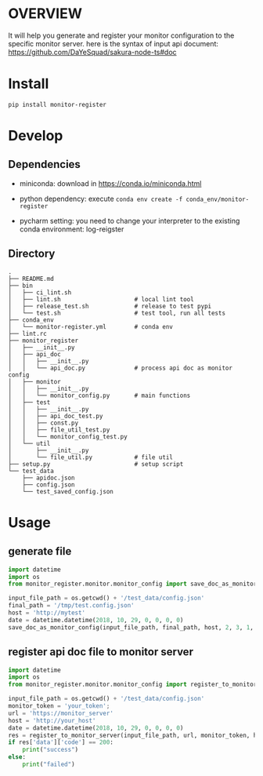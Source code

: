 # OVERVIEW

It will help you generate and register your monitor configuration to the specific monitor server.
here is the syntax of input api document: https://github.com/DaYeSquad/sakura-node-ts#doc

# Install

`pip install monitor-register`

# Develop

## Dependencies

- miniconda: download in https://conda.io/miniconda.html

- python dependency: execute `conda env create -f conda_env/monitor-register`

- pycharm setting: you need to change your interpreter to the existing conda environment: log-reigster

## Directory

```
.
├── README.md
├── bin
│   ├── ci_lint.sh
│   ├── lint.sh                     # local lint tool
│   ├── release_test.sh             # release to test pypi
│   └── test.sh                     # test tool, run all tests
├── conda_env
│   └── monitor-register.yml        # conda env
├── lint.rc
├── monitor_register
│   ├── __init__.py
│   ├── api_doc
│   │   ├── __init__.py
│   │   └── api_doc.py              # process api doc as monitor config
│   ├── monitor
│   │   ├── __init__.py
│   │   └── monitor_config.py       # main functions
│   ├── test
│   │   ├── __init__.py
│   │   ├── api_doc_test.py
│   │   ├── const.py
│   │   ├── file_util_test.py
│   │   └── monitor_config_test.py
│   └── util
│       ├── __init__.py
│       └── file_util.py            # file util
├── setup.py                        # setup script
└── test_data
    ├── apidoc.json
    ├── config.json
    └── test_saved_config.json

```

# Usage

## generate file

```python
import datetime
import os
from monitor_register.monitor.monitor_config import save_doc_as_monitor_config

input_file_path = os.getcwd() + '/test_data/config.json'
final_path = '/tmp/test.config.json'
host = 'http://mytest'
date = datetime.datetime(2018, 10, 29, 0, 0, 0, 0)
save_doc_as_monitor_config(input_file_path, final_path, host, 2, 3, 1, date)
```

## register api doc file to monitor server

```python
import datetime
import os
from monitor_register.monitor.monitor_config import register_to_monitor_server

input_file_path = os.getcwd() + '/test_data/config.json'
monitor_token = 'your_token';
url = 'https://monitor_server'
host = 'http://your_host'
date = datetime.datetime(2018, 10, 29, 0, 0, 0, 0)
res = register_to_monitor_server(input_file_path, url, monitor_token, host, 2, 3, 1, date)
if res['data']['code'] == 200:
    print("success")
else:
    print("failed")
```

